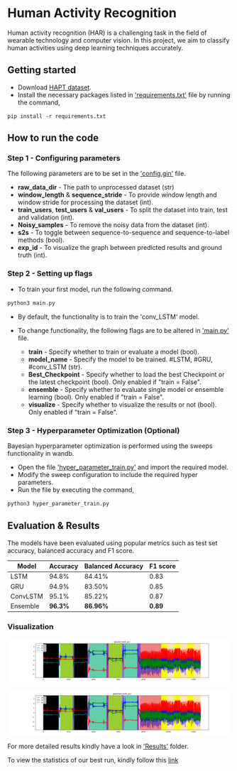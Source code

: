 # Human Activity Recognition
Human activity recognition (HAR) is a challenging task in the field of wearable technology and computer vision. In this project, we aim to classify human activities using deep learning techniques accurately.

## Getting started

- Download [HAPT dataset](https://archive.ics.uci.edu/ml/datasets/Smartphone-Based+Recognition+of+Human+Activities+and+Postural+Transitions).
- Install the necessary packages listed in ['requirements.txt'](https://github.tik.uni-stuttgart.de/iss/dl-lab-22w-team04/blob/master/requirements.txt) file by running the command,
  
```
pip install -r requirements.txt
``` 
## How to run the code
### Step 1 - Configuring parameters

The following parameters are to be set in the ['config.gin'](https://github.com/tombjay/DL-HAR/blob/main/configs/config.gin) file.
    
  - **raw_data_dir** - The path to unprocessed dataset (str)
  - __window_length__ & __sequence_stride__ - To provide window length and window stride for processing the dataset (int).
  - **train_users**, **test_users** & **val_users** - To split the dataset into train, test and validation (int). 
  - **Noisy_samples** - To remove the noisy data from the dataset (int). 
  - **s2s** - To toggle between sequence-to-sequence and sequence-to-label methods (bool).
  - **exp_id** - To visualize the graph between predicted results and ground truth (int).

### Step 2 - Setting up flags

- To train your first model, run the following command.

```python
python3 main.py
```
- By default, the functionality is to train the 'conv_LSTM' model.

- To change functionality, the following flags are to be altered in ['main.py'](https://github.com/tombjay/DL-HAR/blob/main/main.py) file.
  
  - __train__ - Specify whether to train or evaluate a model (bool).
  - __model_name__ - Specify the model to be trained. #LSTM, #GRU, #conv_LSTM (str).
  - __Best_Checkpoint__ - Specify whether to load the best Checkpoint or the latest checkpoint (bool). Only enabled if "train = False".
  - __ensemble__ - Specify whether to evaluate single model or ensemble learning (bool). Only enabled if "train = False".
  - __visualize__ - Specify whether to visualize the results or not (bool). Only enabled if "train = False".

### Step 3 - Hyperparameter Optimization (Optional)

Bayesian hyperparameter optimization is performed using the sweeps functionality in wandb. 

  - Open the file ['hyper_parameter_train.py'](https://github.com/tombjay/DL-HAR/blob/main/hyper_parameter_train.py) and import the required model.
  - Modify the sweep configuration to include the required hyper parameters.
  - Run the file by executing the command,

```python
python3 hyper_parameter_train.py
```
## Evaluation & Results

The models have been evaluated using popular metrics such as test set accuracy, balanced accuracy and F1 score.

Model | Accuracy | Balanced Accuracy | F1 score 
--- | --- | --- | --- 
LSTM | 94.8% | 84.41% | 0.83 
GRU | 94.9% | 83.50% | 0.85 
ConvLSTM | 95.1% | 85.22% | 0.87
Ensemble | **96.3%** | **86.96%** | **0.89** 

### Visualization

![Ground truth](https://github.com/tombjay/DL-HAR/blob/main/Results/Visualization/GroundTruth_Visualization.png)

![Predicted](https://github.com/tombjay/DL-HAR/blob/main/Results/Visualization/Prediction_Visualization.png)

For more detailed results kindly have a look in ['Results'](https://github.tik.uni-stuttgart.de/iss/dl-lab-22w-team04/tree/master/Human_Activity_Recognition/Results) folder.

To view the statistics of our best run, kindly follow this [link](https://wandb.ai/team_4_dl/Human_Activity_recognition_Best_Runs?workspace=default)
